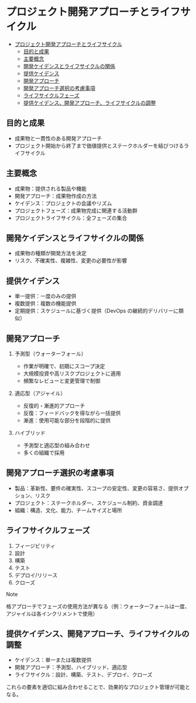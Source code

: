 # プロジェクト開発アプローチとライフサイクル

- [プロジェクト開発アプローチとライフサイクル](#プロジェクト開発アプローチとライフサイクル)
  - [目的と成果](#目的と成果)
  - [主要概念](#主要概念)
  - [開発ケイデンスとライフサイクルの関係](#開発ケイデンスとライフサイクルの関係)
  - [提供ケイデンス](#提供ケイデンス)
  - [開発アプローチ](#開発アプローチ)
  - [開発アプローチ選択の考慮事項](#開発アプローチ選択の考慮事項)
  - [ライフサイクルフェーズ](#ライフサイクルフェーズ)
  - [提供ケイデンス、開発アプローチ、ライフサイクルの調整](#提供ケイデンス開発アプローチライフサイクルの調整)

## 目的と成果

- 成果物と一貫性のある開発アプローチ
- プロジェクト開始から終了まで価値提供とステークホルダーを結びつけるライフサイクル

## 主要概念

- 成果物：提供される製品や機能
- 開発アプローチ：成果物作成の方法
- ケイデンス：プロジェクトの会議やリズム
- プロジェクトフェーズ：成果物完成に関連する活動群
- プロジェクトライフサイクル：全フェーズの集合

## 開発ケイデンスとライフサイクルの関係

- 成果物の種類が開発方法を決定
- リスク、不確実性、複雑性、変更の必要性が影響

## 提供ケイデンス

- 単一提供：一度のみの提供
- 複数提供：複数の機能提供
- 定期提供：スケジュールに基づく提供（DevOps の継続的デリバリーに類似）

## 開発アプローチ

1. 予測型（ウォーターフォール）

   - 作業が明確で、初期にスコープ決定
   - 大規模投資や高リスクプロジェクトに適用
   - 頻繁なレビューと変更管理で制御

2. 適応型（アジャイル）

   - 反復的・漸進的アプローチ
   - 反復：フィードバックを得ながら一括提供
   - 漸進：使用可能な部分を段階的に提供

3. ハイブリッド

   - 予測型と適応型の組み合わせ
   - 多くの組織で採用

## 開発アプローチ選択の考慮事項

- 製品：革新性、要件の確実性、スコープの安定性、変更の容易さ、提供オプション、リスク
- プロジェクト：ステークホルダー、スケジュール制約、資金調達
- 組織：構造、文化、能力、チームサイズと場所

## ライフサイクルフェーズ

1. フィージビリティ
2. 設計
3. 構築
4. テスト
5. デプロイ/リリース
6. クローズ

> [!NOTE]
>
> 格アプローチでフェーズの使用方法が異なる（例：ウォーターフォールは一度、アジャイルは各インクリメントで使用）

## 提供ケイデンス、開発アプローチ、ライフサイクルの調整

- ケイデンス：単一または複数提供
- 開発アプローチ：予測型、ハイブリッド、適応型
- ライフサイクル：設計、構築、テスト、デプロイ、クローズ

これらの要素を適切に組み合わせることで、効果的なプロジェクト管理が可能となる。
